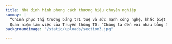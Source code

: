 ```yaml
---
title: Nhà định hình phong cách thương hiệu chuyên nghiệp
summay: |-
  “Chinh phục thị trường bằng trí tuệ và sức mạnh công nghệ, khác biệt là nhân tố dẫn đến sự thành công”
  Quan niệm làm việc của Truyền thông TD: “Chúng ta đến với nhau bằng ấn tượng ban đầu, ở lại bằng sự yêu mến và niềm tin, và đi với nhau bởi chất lượng cùng với sự tôn trọng.”
backgroundimage: "/static/uploads/section3.jpg"

---
```

